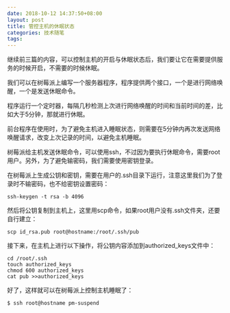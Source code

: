 ```yaml
---
date: 2018-10-12 14:37:50+08:00
layout: post
title: 管控主机的休眠状态
categories: 技术随笔
tags: 
---
```


继续前三篇的内容，可以控制主机的开启与休眠状态后，我们要让它在需要提供服务的时候开启，不需要的时候休眠。

我们可以在树莓派上编写一个服务器程序，程序提供两个接口，一个是进行网络唤醒，一个是发送休眠命令。

程序运行一个定时器，每隔几秒检测上次进行网络唤醒的时间和当前时间的差，比如大于5分钟，那就进行休眠。

前台程序在使用时，为了避免主机进入睡眠状态，则需要在5分钟内再次发送网络唤醒请求，改变上次记录的时间，以避免主机睡眠。

树莓派给主机发送休眠命令，可以使用ssh，不过因为要执行休眠命令，需要root用户。另外，为了避免输密码，我们需要使用密钥登录。

在树莓派上生成公钥和密钥，需要在用户的.ssh目录下运行，注意这里我们为了登录时不输密码，也不给密钥设置密码：

`ssh-keygen -t rsa -b 4096`

然后将公钥复制到主机上，这里用scp命令，如果root用户没有.ssh文件夹，还要自行建立：

`scp id_rsa.pub root@hostname:/root/.ssh/pub`

接下来，在主机上进行以下操作，将公钥内容添加到authorized_keys文件中：


```
cd /root/.ssh
touch authorized_keys
chmod 600 authorized_keys
cat pub >>authorized_keys
```

好了，这样就可以在树莓派上控制主机睡眠了：

`$ ssh root@hostname pm-suspend`
